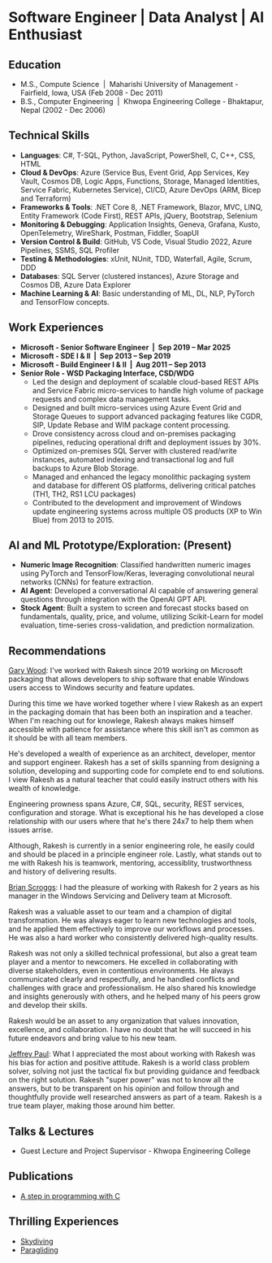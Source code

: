# Software Engineer | Data Analyst | AI Enthusiast

## Education
- M.S., Compute Science &nbsp;|&nbsp; Maharishi University of Management - Fairfield, Iowa, USA (Feb 2008 - Dec 2011)	 			        		
- B.S., Computer Engineering &nbsp;|&nbsp; Khwopa Engineering College - Bhaktapur, Nepal (2002 - Dec 2006)

## Technical Skills
- **Languages**: C#, T-SQL, Python, JavaScript, PowerShell, C, C++, CSS, HTML
- **Cloud & DevOps**: Azure (Service Bus, Event Grid, App Services, Key Vault, Cosmos DB, Logic Apps, Functions, Storage, Managed Identities, Service Fabric, Kubernetes Service), CI/CD, Azure DevOps (ARM, Bicep and Terraform)
- **Frameworks & Tools**: .NET Core 8, .NET Framework, Blazor, MVC, LINQ, Entity Framework (Code First), REST APIs, jQuery, Bootstrap, Selenium
- **Monitoring & Debugging**: Application Insights, Geneva, Grafana, Kusto, OpenTelemetry, WireShark, Postman, Fiddler, SoapUI
- **Version Control & Build**: GitHub, VS Code, Visual Studio 2022, Azure Pipelines, SSMS, SQL Profiler
- **Testing & Methodologies**: xUnit, NUnit, TDD, Waterfall, Agile, Scrum, DDD
- **Databases**: SQL Server (clustered instances), Azure Storage and Cosmos DB, Azure Data Explorer
- **Machine Learning & AI**: Basic understanding of ML, DL, NLP, PyTorch and TensorFlow concepts.

## Work Experiences
- **Microsoft - Senior Software Engineer &nbsp;|&nbsp; Sep 2019 – Mar 2025**
- **Microsoft - SDE I & II	&nbsp;|&nbsp; Sep 2013 – Sep 2019**
- **Microsoft - Build Engineer I & II &nbsp;|&nbsp; Aug 2011 – Sep 2013**
- **Senior Role - WSD Packaging Interface, CSD/WDG**
  - Led the design and deployment of scalable cloud-based REST APIs and Service Fabric micro-services to handle high volume of package requests and complex data management tasks.
  - Designed and built micro-services using Azure Event Grid and Storage Queues to support advanced packaging features like CGDR, SIP, Update Rebase and WIM package content processing.
  - Drove consistency across cloud and on-premises packaging pipelines, reducing operational drift and deployment issues by 30%.
  - Optimized on-premises SQL Server with clustered read/write instances, automated indexing and transactional log and full backups to Azure Blob Storage.
  - Managed and enhanced the legacy monolithic packaging system and database for different OS platforms, delivering critical patches (TH1, TH2, RS1 LCU packages)
  - Contributed to the development and improvement of Windows update engineering systems across multiple OS products (XP to Win Blue) from 2013 to 2015.

## AI and ML Prototype/Exploration: (Present)
- **Numeric Image Recognition**: Classified handwritten numeric images using PyTorch and TensorFlow/Keras, leveraging convolutional neural networks (CNNs) for feature extraction.
- **AI Agent**: Developed a conversational AI capable of answering general questions through integration with the OpenAI GPT API.
- **Stock Agent**: Built a system to screen and forecast stocks based on fundamentals, quality, price, and volume, utilizing Scikit-Learn for model evaluation, time-series cross-validation, and prediction normalization.

## Recommendations
[Gary Wood](https://www.linkedin.com/in/realgarywood55/): I've worked with Rakesh since 2019 working on Microsoft packaging that allows developers to ship software that enable Windows users access to Windows security and feature updates. 
    
During this time we have worked together where I view Rakesh as an expert in the packaging domain that has been both an inspiration and a teacher. When I'm reaching out for knowlege, Rakesh always makes himself accessible with patience for assistance where this skill isn't as common as it should be with all team members. 

He's developed a wealth of experience as an architect, developer, mentor and support engineer. Rakesh has a set of skills spanning from designing a solution, developing and supporting code for complete end to end solutions. I view Rakesh as a natural teacher that could easily instruct others with his wealth of knowledge.

Engineering prowness spans Azure, C#, SQL, security, REST services, configuration and storage. What is exceptional his he has developed a close relationship with our users where that he's there 24x7 to help them when issues arrise.

Although, Rakesh is currently in a senior engineering role, he easily could and should be placed in a principle engineer role. Lastly, what stands out to me with Rakesh his is teamwork, mentoring, accessiblity, trustworthness and history of delivering results.

[Brian Scroggs](https://www.linkedin.com/in/brian-scroggs/): I had the pleasure of working with Rakesh for 2 years as his manager in the Windows Servicing and Delivery team at Microsoft.

Rakesh was a valuable asset to our team and a champion of digital transformation. He was always eager to learn new technologies and tools, and he applied them effectively to improve our workflows and processes. He was also a hard worker who consistently delivered high-quality results.

Rakesh was not only a skilled technical professional, but also a great team player and a mentor to newcomers. He excelled in collaborating with diverse stakeholders, even in contentious environments. He always communicated clearly and respectfully, and he handled conflicts and challenges with grace and professionalism. He also shared his knowledge and insights generously with others, and he helped many of his peers grow and develop their skills.

Rakesh would be an asset to any organization that values innovation, excellence, and collaboration. I have no doubt that he will succeed in his future endeavors and bring value to his new team.

[Jeffrey Paul](https://www.linkedin.com/in/jeffreypaul/): What I appreciated the most about working with Rakesh was his bias for action and positive attitude. Rakesh is a world class problem solver, solving not just the tactical fix but providing guidance and feedback on the right solution. Rakesh "super power" was not to know all the answers, but to be transparent on his opinion and follow through and thoughtfully provide well researched answers as part of a team. Rakesh is a true team player, making those around him better.

## Talks & Lectures
- Guest Lecture and Project Supervisor - Khwopa Engineering College

## Publications
- [A step in programming with C](https://www.amazon.com/step-programming-C-Rakesh-Tyata/dp/B0D1TGW2XF)

## Thrilling Experiences
- [Skydiving](https://www.youtube.com/watch?v=RPna458M3Cg)
- [Paragliding](https://www.youtube.com/watch?v=3IWmlIll4Tc)